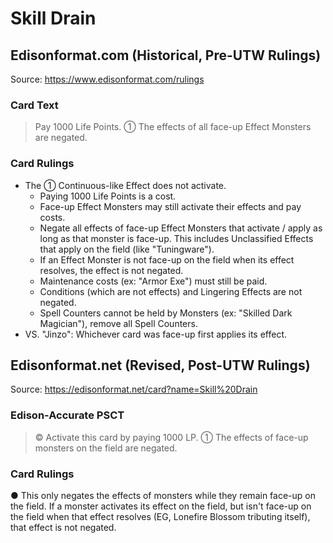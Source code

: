 # Skill Drain

## Edisonformat.com (Historical, Pre-UTW Rulings)

Source: https://www.edisonformat.com/rulings

### Card Text

> Pay 1000 Life Points. ① The effects of all face-up Effect Monsters are negated.

### Card Rulings

*   The ① Continuous-like Effect does not activate.
    *   Paying 1000 Life Points is a cost.
    *   Face-up Effect Monsters may still activate their effects and pay costs.
    *   Negate all effects of face-up Effect Monsters that activate / apply as long as that monster is face-up. This includes Unclassified Effects that apply on the field (like "Tuningware").
    *   If an Effect Monster is not face-up on the field when its effect resolves, the effect is not negated.
    *   Maintenance costs (ex: "Armor Exe") must still be paid.
    *   Conditions (which are not effects) and Lingering Effects are not negated.
    *   Spell Counters cannot be held by Monsters (ex: "Skilled Dark Magician"), remove all Spell Counters.
*   VS. "Jinzo": Whichever card was face-up first applies its effect.

## Edisonformat.net (Revised, Post-UTW Rulings)

Source: https://edisonformat.net/card?name=Skill%20Drain

### Edison-Accurate PSCT

> © Activate this card by paying 1000 LP.
> ① The effects of face-up monsters on the field are negated.

### Card Rulings

● This only negates the effects of monsters while they remain face-up on the field.
If a monster activates its effect on the field, but isn't face-up on the field when that effect resolves (EG, Lonefire Blossom tributing itself), that effect is not negated.
            